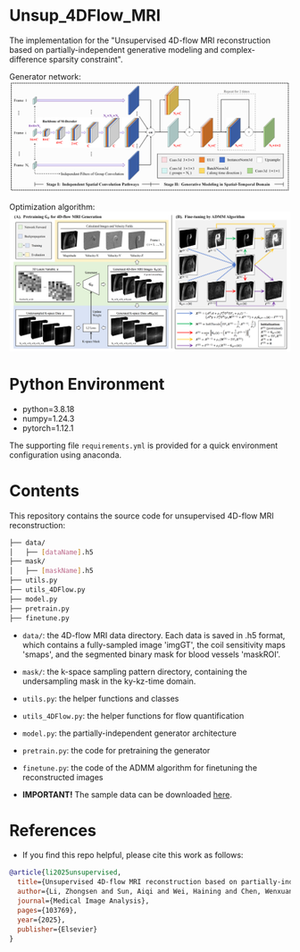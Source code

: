 # Unsup_4DFlow_MRI
The implementation for the "Unsupervised 4D-flow MRI reconstruction based on partially-independent generative modeling and complex-difference sparsity constraint".

Generator network:
![Image text](figures/Network.png)

Optimization algorithm:
![Image text](figures/Algorithm.png)

# Python Environment

* python=3.8.18
* numpy=1.24.3
* pytorch=1.12.1

The supporting file `requirements.yml` is provided for a quick environment configuration using anaconda.

# Contents

This repository contains the source code for unsupervised 4D-flow MRI reconstruction:

```bash
├── data/
│   ├── [dataName].h5
├── mask/
│   ├── [maskName].h5
├── utils.py
├── utils_4DFlow.py
├── model.py
├── pretrain.py
├── finetune.py
```
* `data/`: the 4D-flow MRI data directory. Each data is saved in .h5 format, which contains a fully-sampled image 'imgGT', the coil sensitivity maps 'smaps', and the segmented binary mask for blood vessels 'maskROI'.
* `mask/`: the k-space sampling pattern directory, containing the undersampling mask in the ky-kz-time domain.
* `utils.py`: the helper functions and classes
* `utils_4DFlow.py`: the helper functions for flow quantification
* `model.py`: the partially-independent generator architecture
* `pretrain.py`: the code for pretraining the generator
* `finetune.py`: the code of the ADMM algorithm for finetuning the reconstructed images

* __IMPORTANT!__   The sample data can be downloaded [here](https://zenodo.org/records/17035692).

# References

* If you find this repo helpful, please cite this work as follows:
```bibtex
@article{li2025unsupervised,
  title={Unsupervised 4D-flow MRI reconstruction based on partially-independent generative modeling and complex-difference sparsity constraint},
  author={Li, Zhongsen and Sun, Aiqi and Wei, Haining and Chen, Wenxuan and Liu, Chuyu and Sun, Haozhong and Du, Chenlin and Li, Rui},
  journal={Medical Image Analysis},
  pages={103769},
  year={2025},
  publisher={Elsevier}
}
```
